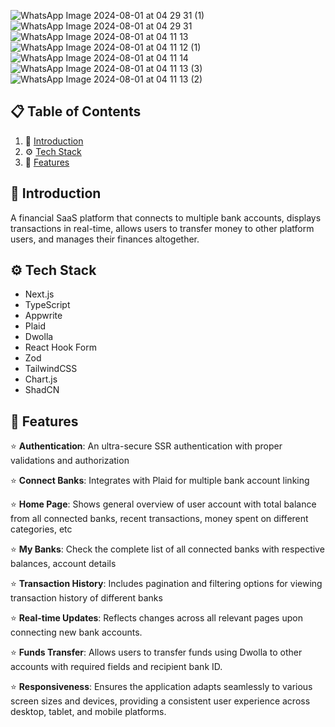 ![WhatsApp Image 2024-08-01 at 04 29 31 (1)](https://github.com/user-attachments/assets/e0e3d18c-8fd7-4559-8cf6-e64cdf57e8f9)
![WhatsApp Image 2024-08-01 at 04 29 31](https://github.com/user-attachments/assets/85dc3510-9902-4fe1-aa67-cd6320a5e423)
![WhatsApp Image 2024-08-01 at 04 11 13](https://github.com/user-attachments/assets/22439a8d-0121-448d-829d-8e623bca2491)
![WhatsApp Image 2024-08-01 at 04 11 12 (1)](https://github.com/user-attachments/assets/259d5595-1177-42d6-89eb-4324b0afc2fa)
![WhatsApp Image 2024-08-01 at 04 11 14](https://github.com/user-attachments/assets/16bc5bb6-d6e8-4fa6-b3ea-1f9ce06ed176)
![WhatsApp Image 2024-08-01 at 04 11 13 (3)](https://github.com/user-attachments/assets/804f94c4-2481-4e96-b0c9-456264522e71)
![WhatsApp Image 2024-08-01 at 04 11 13 (2)](https://github.com/user-attachments/assets/f951be6b-2974-4a48-9187-d893a22143e1)

## 📋 <a name="table">Table of Contents</a>

1. 🤖 [Introduction](#introduction)
2. ⚙️ [Tech Stack](#tech-stack)
3. 🔖 [Features](#features)

## <a name="introduction">🤖 Introduction</a>

A financial SaaS platform that connects to multiple bank accounts, displays transactions in real-time, allows users to transfer money to other platform users, and manages their finances altogether. 

## <a name="tech-stack">⚙️ Tech Stack</a>

- Next.js
- TypeScript
- Appwrite
- Plaid
- Dwolla
- React Hook Form
- Zod
- TailwindCSS
- Chart.js
- ShadCN

## <a name="features">🔖 Features</a>

⭐ **Authentication**: An ultra-secure SSR authentication with proper validations and authorization

⭐ **Connect Banks**: Integrates with Plaid for multiple bank account linking

⭐ **Home Page**: Shows general overview of user account with total balance from all connected banks, recent transactions, money spent on different categories, etc

⭐ **My Banks**: Check the complete list of all connected banks with respective balances, account details

⭐ **Transaction History**: Includes pagination and filtering options for viewing transaction history of different banks

⭐ **Real-time Updates**: Reflects changes across all relevant pages upon connecting new bank accounts.

⭐ **Funds Transfer**: Allows users to transfer funds using Dwolla to other accounts with required fields and recipient bank ID.

⭐ **Responsiveness**: Ensures the application adapts seamlessly to various screen sizes and devices, providing a consistent user experience across desktop, tablet, and mobile platforms.

  
